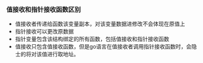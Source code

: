 ### 值接收和指针接收函数区别

- 值接收者传递给函数该变量副本，对该变量数据进修改不会体现在原值上
- 指针接收可以更改原数据
- 指针变量包含该结构绑定的所有函数，包括值接收和指针接收函数
- 值接收只包含值接收函数，但是go语言在值接收者调用指针接收函数时，会隐士的将对该值进行取地址。



